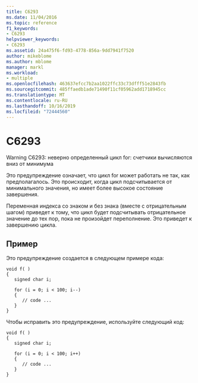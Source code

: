 ```yaml
---
title: C6293
ms.date: 11/04/2016
ms.topic: reference
f1_keywords:
- C6293
helpviewer_keywords:
- C6293
ms.assetid: 24a475f6-fd93-4778-856a-9dd7941f7520
author: mikeblome
ms.author: mblome
manager: markl
ms.workload:
- multiple
ms.openlocfilehash: 463637efcc7b2aa1022ffc33c73dfff51e2843fb
ms.sourcegitcommit: 485ffaedb1ade71490f11cf05962add1718945cc
ms.translationtype: MT
ms.contentlocale: ru-RU
ms.lasthandoff: 10/16/2019
ms.locfileid: "72444560"
---
```

# <a name="c6293"></a>C6293
Warning C6293: неверно определенный цикл for: счетчики вычисляются вниз от минимума

 Это предупреждение означает, что цикл for может работать не так, как предполагалось. Это происходит, когда цикл подсчитывается от минимального значения, но имеет более высокое состояние завершения.

 Переменная индекса со знаком и без знака (вместе с отрицательным шагом) приведет к тому, что цикл будет подсчитывать отрицательное значение до тех пор, пока не произойдет переполнение. Это приведет к завершению цикла.

## <a name="example"></a>Пример
 Это предупреждение создается в следующем примере кода:

```
void f( )
{
   signed char i;

   for (i = 0; i < 100; i--)
   {
      // code ...
   }
}
```

 Чтобы исправить это предупреждение, используйте следующий код:

```
void f( )
{
   signed char i;

   for (i = 0; i < 100; i++)
   {
      // code ...
   }
}
```
